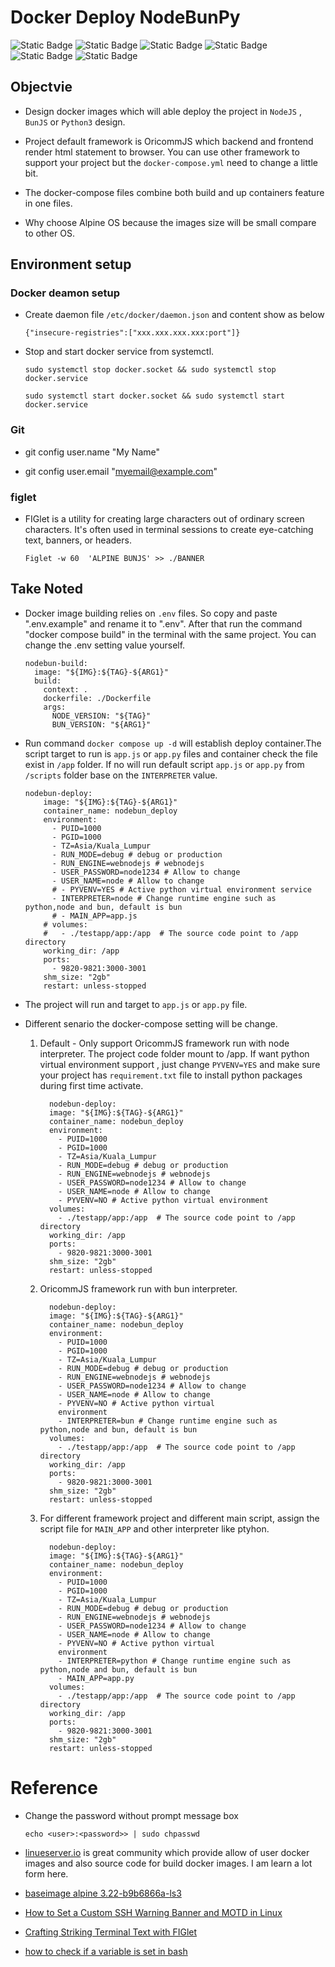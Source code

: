 # Docker Deploy NodeBunPy

![Static Badge](https://img.shields.io/badge/License-Mulan_PSL_v2-_)
![Static Badge](https://img.shields.io/badge/NodeJS-V24_.9_.0-_)
![Static Badge](https://img.shields.io/badge/BunJS-V1_.2_.23-_)
![Static Badge](https://img.shields.io/badge/ElectronJS-V38_.2_.0-_)
![Static Badge](https://img.shields.io/badge/Python3-Latest-__?style=flat)
![Static Badge](https://img.shields.io/badge/OS-Alpine_3.20-_?style=flat)

## Objectvie

- Design docker images which will able deploy the project in `NodeJS` , `BunJS` or `Python3` design.
- Project default framework is OricommJS which backend and frontend render html statement to browser. You can use other framework to support your project but the `docker-compose.yml` need to change a little bit.

- The docker-compose files combine both build and up containers feature in one files.

- Why choose Alpine OS because the images size will be small compare to other OS.

## Environment setup

### Docker deamon setup

- Create daemon file `/etc/docker/daemon.json` and content show as below
  ```
  {"insecure-registries":["xxx.xxx.xxx.xxx:port"]}
  ```
- Stop and start docker service from systemctl.

  ```
  sudo systemctl stop docker.socket && sudo systemctl stop docker.service

  sudo systemctl start docker.socket && sudo systemctl start docker.service
  ```

### Git

- git config user.name "My Name"

- git config user.email "myemail@example.com"

### figlet

- FIGlet is a utility for creating large characters out of ordinary screen characters. It's often used in terminal sessions to create eye-catching text, banners, or headers.

  ```
  Figlet -w 60  'ALPINE BUNJS' >> ./BANNER
  ```

## Take Noted

- Docker image building relies on `.env` files. So copy and paste ".env.example" and rename it to ".env". After that run the command "docker compose build" in the terminal with the same project. You can change the .env setting value yourself.
  ```
  nodebun-build:
    image: "${IMG}:${TAG}-${ARG1}"
    build:
      context: .
      dockerfile: ./Dockerfile
      args:
        NODE_VERSION: "${TAG}"
        BUN_VERSION: "${ARG1}"
  ```
- Run command `docker compose up -d` will establish deploy container.The script target to run is `app.js` or `app.py` files and container check the file exist in `/app` folder. If no will run default script `app.js` or `app.py` from `/scripts` folder base on the `INTERPRETER` value.

  ```
  nodebun-deploy:
      image: "${IMG}:${TAG}-${ARG1}"
      container_name: nodebun_deploy
      environment:
        - PUID=1000
        - PGID=1000
        - TZ=Asia/Kuala_Lumpur
        - RUN_MODE=debug # debug or production
        - RUN_ENGINE=webnodejs # webnodejs
        - USER_PASSWORD=node1234 # Allow to change
        - USER_NAME=node # Allow to change
        # - PYVENV=YES # Active python virtual environment service
        - INTERPRETER=node # Change runtime engine such as python,node and bun, default is bun
        # - MAIN_APP=app.js
      # volumes:
      #   - ./testapp/app:/app  # The source code point to /app directory
      working_dir: /app
      ports:
        - 9820-9821:3000-3001
      shm_size: "2gb"
      restart: unless-stopped
  ```

- The project will run and target to `app.js` or `app.py` file.
- Different senario the docker-compose setting will be change.

  1.  Default - Only support OricommJS framework run with node interpreter. The project code folder mount to /app. If want python virtual environment support , just change `PYVENV=YES` and make sure your project has `requirement.txt` file to install python packages during first time activate.

      ```
        nodebun-deploy:
        image: "${IMG}:${TAG}-${ARG1}"
        container_name: nodebun_deploy
        environment:
          - PUID=1000
          - PGID=1000
          - TZ=Asia/Kuala_Lumpur
          - RUN_MODE=debug # debug or production
          - RUN_ENGINE=webnodejs # webnodejs
          - USER_PASSWORD=node1234 # Allow to change
          - USER_NAME=node # Allow to change
          - PYVENV=NO # Active python virtual environment
        volumes:
          - ./testapp/app:/app  # The source code point to /app directory
        working_dir: /app
        ports:
          - 9820-9821:3000-3001
        shm_size: "2gb"
        restart: unless-stopped
      ```

  2.  OricommJS framework run with bun interpreter.

      ```
        nodebun-deploy:
        image: "${IMG}:${TAG}-${ARG1}"
        container_name: nodebun_deploy
        environment:
          - PUID=1000
          - PGID=1000
          - TZ=Asia/Kuala_Lumpur
          - RUN_MODE=debug # debug or production
          - RUN_ENGINE=webnodejs # webnodejs
          - USER_PASSWORD=node1234 # Allow to change
          - USER_NAME=node # Allow to change
          - PYVENV=NO # Active python virtual
          environment
          - INTERPRETER=bun # Change runtime engine such as python,node and bun, default is bun
        volumes:
          - ./testapp/app:/app  # The source code point to /app directory
        working_dir: /app
        ports:
          - 9820-9821:3000-3001
        shm_size: "2gb"
        restart: unless-stopped
      ```

  3.  For different framework project and different main script, assign the script file for `MAIN_APP` and other interpreter like ptyhon.

      ```
        nodebun-deploy:
        image: "${IMG}:${TAG}-${ARG1}"
        container_name: nodebun_deploy
        environment:
          - PUID=1000
          - PGID=1000
          - TZ=Asia/Kuala_Lumpur
          - RUN_MODE=debug # debug or production
          - RUN_ENGINE=webnodejs # webnodejs
          - USER_PASSWORD=node1234 # Allow to change
          - USER_NAME=node # Allow to change
          - PYVENV=NO # Active python virtual
          environment
          - INTERPRETER=python # Change runtime engine such as python,node and bun, default is bun
          - MAIN_APP=app.py
        volumes:
          - ./testapp/app:/app  # The source code point to /app directory
        working_dir: /app
        ports:
          - 9820-9821:3000-3001
        shm_size: "2gb"
        restart: unless-stopped
      ```

# Reference

- Change the password without prompt message box

  ```
  echo <user>:<password>> | sudo chpasswd
  ```

- [linueserver.io](https://github.com/linuxserver) is great community which provide allow of user docker images and also source code for build docker images. I am learn a lot form here.

- [baseimage alpine 3.22-b9b6866a-ls3](https://github.com/linuxserver/docker-baseimage-alpine/releases/tag/3.22-b9b6866a-ls3)

- [How to Set a Custom SSH Warning Banner and MOTD in Linux](https://www.tecmint.com/ssh-warning-banner-linux/)
- [Crafting Striking Terminal Text with FIGlet](https://labex.io/tutorials/linux-crafting-striking-terminal-text-with-figlet-272383)

- [how to check if a variable is set in bash](https://stackoverflow.com/questions/3601515/how-to-check-if-a-variable-is-set-in-bash)
